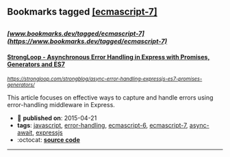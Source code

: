 ## Bookmarks tagged [[ecmascript-7]](https://www.bookmarks.dev?q=[ecmascript-7])

_<sup><sup>[www.bookmarks.dev/tagged/ecmascript-7](https://www.bookmarks.dev/tagged/ecmascript-7)</sup></sup>_
---
#### [StrongLoop - Asynchronous Error Handling in Express with Promises, Generators and ES7 ](https://strongloop.com/strongblog/async-error-handling-expressjs-es7-promises-generators/)
_<sup>https://strongloop.com/strongblog/async-error-handling-expressjs-es7-promises-generators/</sup>_

This article focuses on effective ways to capture and handle errors using error-handling middleware in Express. 
* :calendar: **published on**: 2015-04-21
* **tags**: [javascript](../tagged/javascript.md), [error-handling](../tagged/error-handling.md), [ecmascript-6](../tagged/ecmascript-6.md), [ecmascript-7](../tagged/ecmascript-7.md), [async-await](../tagged/async-await.md), [expressjs](../tagged/expressjs.md)
* :octocat: **[source code](https://github.com/strongloop-community/express-example-error-handling)**
---
